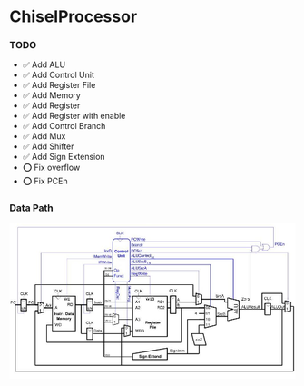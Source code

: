 # ChiselProcessor

### TODO 

 - ✅ Add ALU
 - ✅ Add Control Unit
 - ✅ Add Register File
 - ✅ Add Memory
 - ✅ Add Register
 - ✅ Add Register with enable
 - ✅ Add Control Branch
 - ✅ Add Mux
 - ✅ Add Shifter
 - ✅ Add Sign Extension
 - ⭕ Fix overflow
 - ⭕ Fix PCEn

### Data Path
![](assets/datapath.jpg)
